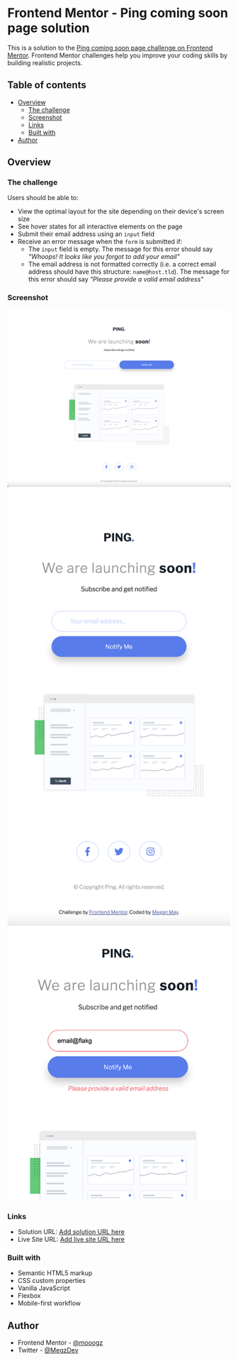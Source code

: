 # Frontend Mentor - Ping coming soon page solution

This is a solution to the [Ping coming soon page challenge on Frontend Mentor](https://www.frontendmentor.io/challenges/ping-single-column-coming-soon-page-5cadd051fec04111f7b848da). Frontend Mentor challenges help you improve your coding skills by building realistic projects. 

## Table of contents

- [Overview](#overview)
  - [The challenge](#the-challenge)
  - [Screenshot](#screenshot)
  - [Links](#links)
  - [Built with](#built-with)
- [Author](#author)


## Overview

### The challenge

Users should be able to:

- View the optimal layout for the site depending on their device's screen size
- See hover states for all interactive elements on the page
- Submit their email address using an `input` field
- Receive an error message when the `form` is submitted if:
	- The `input` field is empty. The message for this error should say *"Whoops! It looks like you forgot to add your email"*
	- The email address is not formatted correctly (i.e. a correct email address should have this structure: `name@host.tld`). The message for this error should say *"Please provide a valid email address"*

### Screenshot

![Desktop View](./images/Ping%20Page%20Desktop.png)
![Mobile View](./images/Ping%20Page%20Mobile.png)
![Error Mobile View](./images/Ping%20Error%20Active%20Mobile.png)

### Links

- Solution URL: [Add solution URL here](https://your-solution-url.com)
- Live Site URL: [Add live site URL here](https://mooogz.github.io/ping-coming-soon-page-master/)

### Built with

- Semantic HTML5 markup
- CSS custom properties
- Vanilla JavaScript
- Flexbox
- Mobile-first workflow

## Author

- Frontend Mentor - [@mooogz](https://www.frontendmentor.io/profile/mooogz)
- Twitter - [@MegzDev](https://www.twitter.com/MegzDev)